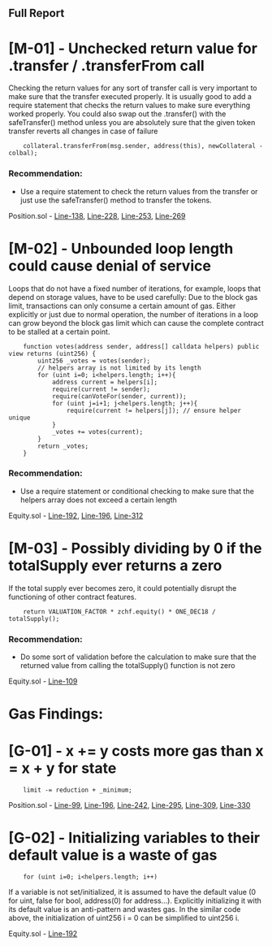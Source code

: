 ## Full Report

# [M-01] - Unchecked return value for .transfer / .transferFrom call
Checking the return values for any sort of transfer call is very important to make sure that the transfer executed properly. It is usually good to add a require statement that checks the return values to make sure everything worked properly. You could also swap out the .transfer() with the safeTransfer() method unless you are absolutely sure that the given token transfer reverts all changes in case of failure

```solidity
    collateral.transferFrom(msg.sender, address(this), newCollateral - colbal);
```

### Recommendation:

- Use a require statement to check the return values from the transfer or just use the safeTransfer() method to transfer the tokens.

Position.sol - [Line-138](https://github.com/code-423n4/2023-04-frankencoin/blob/1022cb106919fba963a89205d3b90bf62543f68f/contracts/Position.sol#L138), [Line-228](https://github.com/code-423n4/2023-04-frankencoin/blob/1022cb106919fba963a89205d3b90bf62543f68f/contracts/Position.sol#L228), [Line-253](https://github.com/code-423n4/2023-04-frankencoin/blob/1022cb106919fba963a89205d3b90bf62543f68f/contracts/Position.sol#L253), [Line-269](https://github.com/code-423n4/2023-04-frankencoin/blob/1022cb106919fba963a89205d3b90bf62543f68f/contracts/Position.sol#L269)

# [M-02] - Unbounded loop length could cause denial of service
Loops that do not have a fixed number of iterations, for example, loops that depend on storage values, have to be used carefully: Due to the block gas limit, transactions can only consume a certain amount of gas. Either explicitly or just due to normal operation, the number of iterations in a loop can grow beyond the block gas limit which can cause the complete contract to be stalled at a certain point.

```solidity
    function votes(address sender, address[] calldata helpers) public view returns (uint256) {
        uint256 _votes = votes(sender);
        // helpers array is not limited by its length
        for (uint i=0; i<helpers.length; i++){
            address current = helpers[i];
            require(current != sender);
            require(canVoteFor(sender, current));
            for (uint j=i+1; j<helpers.length; j++){
                require(current != helpers[j]); // ensure helper unique
            }
            _votes += votes(current);
        }
        return _votes;
    }
```

### Recommendation:

- Use a require statement or conditional checking to make sure that the helpers array does not exceed a certain length

Equity.sol - [Line-192](https://github.com/code-423n4/2023-04-frankencoin/blob/1022cb106919fba963a89205d3b90bf62543f68f/contracts/Equity.sol#L192), [Line-196](https://github.com/code-423n4/2023-04-frankencoin/blob/1022cb106919fba963a89205d3b90bf62543f68f/contracts/Equity.sol#L196), [Line-312](https://github.com/code-423n4/2023-04-frankencoin/blob/1022cb106919fba963a89205d3b90bf62543f68f/contracts/Equity.sol#L312)

# [M-03] - Possibly dividing by 0 if the totalSupply ever returns a zero
If the total supply ever becomes zero, it could potentially disrupt the functioning of other contract features.

```solidity
    return VALUATION_FACTOR * zchf.equity() * ONE_DEC18 / totalSupply();
```

### Recommendation:

- Do some sort of validation before the calculation to make sure that the returned value from calling the totalSupply() function is not zero

Equity.sol - [Line-109](https://github.com/code-423n4/2023-04-frankencoin/blob/1022cb106919fba963a89205d3b90bf62543f68f/contracts/Equity.sol#L109)

# Gas Findings:

# [G-01] - x += y costs more gas than x = x + y for state 
```solidity
    limit -= reduction + _minimum;
```

Position.sol - [Line-99](https://github.com/code-423n4/2023-04-frankencoin/blob/1022cb106919fba963a89205d3b90bf62543f68f/contracts/Position.sol#L99), [Line-196](https://github.com/code-423n4/2023-04-frankencoin/blob/1022cb106919fba963a89205d3b90bf62543f68f/contracts/Position.sol#L196), [Line-242](https://github.com/code-423n4/2023-04-frankencoin/blob/1022cb106919fba963a89205d3b90bf62543f68f/contracts/Position.sol#L242), [Line-295](https://github.com/code-423n4/2023-04-frankencoin/blob/1022cb106919fba963a89205d3b90bf62543f68f/contracts/Position.sol#L295), [Line-309](https://github.com/code-423n4/2023-04-frankencoin/blob/1022cb106919fba963a89205d3b90bf62543f68f/contracts/Position.sol#L309), [Line-330](https://github.com/code-423n4/2023-04-frankencoin/blob/1022cb106919fba963a89205d3b90bf62543f68f/contracts/Position.sol#L330)

# [G-02] - Initializing variables to their default value is a waste of gas
```solidity
    for (uint i=0; i<helpers.length; i++)
```

If a variable is not set/initialized, it is assumed to have the default value (0 for uint, false for bool, address(0) for address…). Explicitly initializing it with its default value is an anti-pattern and wastes gas. In the similar code above, the initialization of uint256 i = 0 can be simplified to uint256 i.

Equity.sol - [Line-192](https://github.com/code-423n4/2023-04-frankencoin/blob/1022cb106919fba963a89205d3b90bf62543f68f/contracts/Equity.sol#L192)
